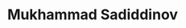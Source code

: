 ---
title: Mukhammad Sadiddinov
layout: fellow
university: xx
programming-languages: xx
description: xxxx
interests: xx
img: logo.jpg
---